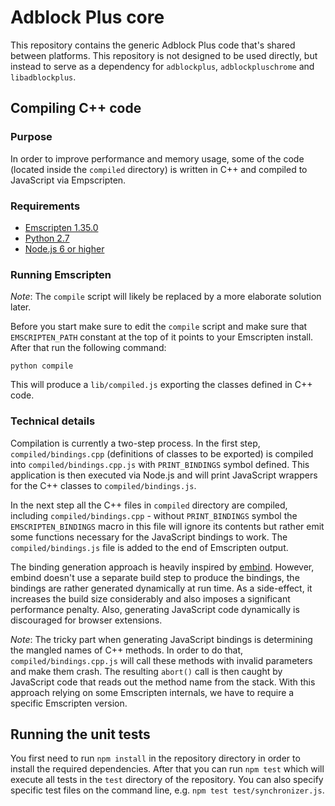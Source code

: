 Adblock Plus core
=================

This repository contains the generic Adblock Plus code that's shared between
platforms. This repository is not designed to be used directly, but instead to
serve as a dependency for `adblockplus`, `adblockpluschrome` and
`libadblockplus`.

Compiling C++ code
------------------

### Purpose

In order to improve performance and memory usage, some of the code (located
inside the `compiled` directory) is written in C++ and compiled to JavaScript
via Empscripten.

### Requirements

* [Emscripten 1.35.0](https://github.com/kripken/emscripten)
* [Python 2.7](https://www.python.org)
* [Node.js 6 or higher](https://nodejs.org/en/)

### Running Emscripten

*Note*: The `compile` script will likely be replaced by a more elaborate
solution later.

Before you start make sure to edit the `compile` script and make sure that
`EMSCRIPTEN_PATH` constant at the top of it points to your Emscripten install.
After that run the following command:

    python compile

This will produce a `lib/compiled.js` exporting the classes defined in C++ code.

### Technical details

Compilation is currently a two-step process. In the first step,
`compiled/bindings.cpp` (definitions of classes to be exported) is compiled into
`compiled/bindings.cpp.js` with `PRINT_BINDINGS` symbol defined. This
application is then executed via Node.js and will print JavaScript wrappers for
the C++ classes to `compiled/bindings.js`.

In the next step all the C++ files in `compiled` directory are compiled,
including `compiled/bindings.cpp` - without `PRINT_BINDINGS` symbol the
`EMSCRIPTEN_BINDINGS` macro in this file will ignore its contents but rather
emit some functions necessary for the JavaScript bindings to work. The
`compiled/bindings.js` file is added to the end of Emscripten output.

The binding generation approach is heavily inspired by
[embind](http://kripken.github.io/emscripten-site/docs/porting/connecting_cpp_and_javascript/embind.html).
However, embind doesn't use a separate build step to produce the bindings, the
bindings are rather generated dynamically at run time. As a side-effect, it
increases the build size considerably and also imposes a significant performance
penalty. Also, generating JavaScript code dynamically is discouraged for browser
extensions.

*Note*: The tricky part when generating JavaScript bindings is determining the
mangled names of C++ methods. In order to do that, `compiled/bindings.cpp.js`
will call these methods with invalid parameters and make them crash. The
resulting `abort()` call is then caught by JavaScript code that reads out the
method name from the stack. With this approach relying on some Emscripten
internals, we have to require a specific Emscripten version.

Running the unit tests
----------------------

You first need to run `npm install` in the repository directory in order to
install the required dependencies. After that you can run `npm test` which will
execute all tests in the `test` directory of the repository. You can also
specify specific test files on the command line, e.g.
`npm test test/synchronizer.js`.
